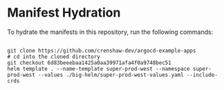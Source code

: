 
# Manifest Hydration

To hydrate the manifests in this repository, run the following commands:

```shell

git clone https://github.com/crenshaw-dev/argocd-example-apps
# cd into the cloned directory
git checkout 6d83beeebaa1425a0aa39971afa4f0a9748bec51
helm template . --name-template super-prod-west --namespace super-prod-west --values ./big-helm/super-prod-west-values.yaml --include-crds
```